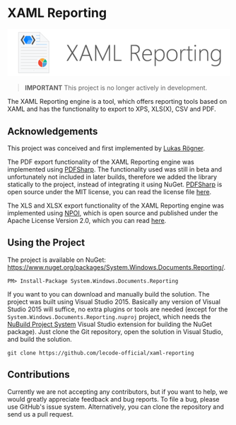 # XAML Reporting

![XAML Reporting Logo](https://github.com/lecode-official/xaml-reporting/blob/master/Documentation/Images/Banner.png "XAML Reporting Logo")

> **IMPORTANT** This project is no longer actively in development.

The XAML Reporting engine is a tool, which offers reporting tools based on XAML and has the functionality to export to XPS, XLS(X), CSV and PDF.

## Acknowledgements

This project was conceived and first implemented by [Lukas Rögner](https://github.com/lukasroegner).

The PDF export functionality of the XAML Reporting engine was implemented using [PDFSharp](http://pdfsharp.net/). The functionality used was still in beta and
unfortunately not included in later builds, therefore we added the library statically to the project, instead of integrating it using NuGet.
[PDFSharp](http://pdfsharp.net/) is open source under the MIT license, you can read the license file
[here](https://github.com/lecode-official/xaml-reporting/blob/master/System.Windows.Documents.Reporting/Libraries/LICENSE).

The XLS and XLSX export functionality of the XAML Reporting engine was implemented using [NPOI](https://npoi.codeplex.com/), which is open source and published
under the Apache License Version 2.0, which you can read [here](https://npoi.codeplex.com/license).

## Using the Project

The project is available on NuGet: https://www.nuget.org/packages/System.Windows.Documents.Reporting/.

```batch
PM> Install-Package System.Windows.Documents.Reporting
```

If you want to you can download and manually build the solution. The project was built using Visual Studio 2015. Basically any version of Visual Studio 2015 will
suffice, no extra plugins or tools are needed (except for the `System.Windows.Documents.Reporting.nuproj` project, which needs the
[NuBuild Project System](https://visualstudiogallery.msdn.microsoft.com/3efbfdea-7d51-4d45-a954-74a2df51c5d0) Visual Studio extension for building the NuGet
package). Just clone the Git repository, open the solution in Visual Studio, and build the solution.

```batch
git clone https://github.com/lecode-official/xaml-reporting
```

## Contributions

Currently we are not accepting any contributors, but if you want to help, we would greatly appreciate feedback and bug reports. To file a bug, please use GitHub's
issue system. Alternatively, you can clone the repository and send us a pull request.
